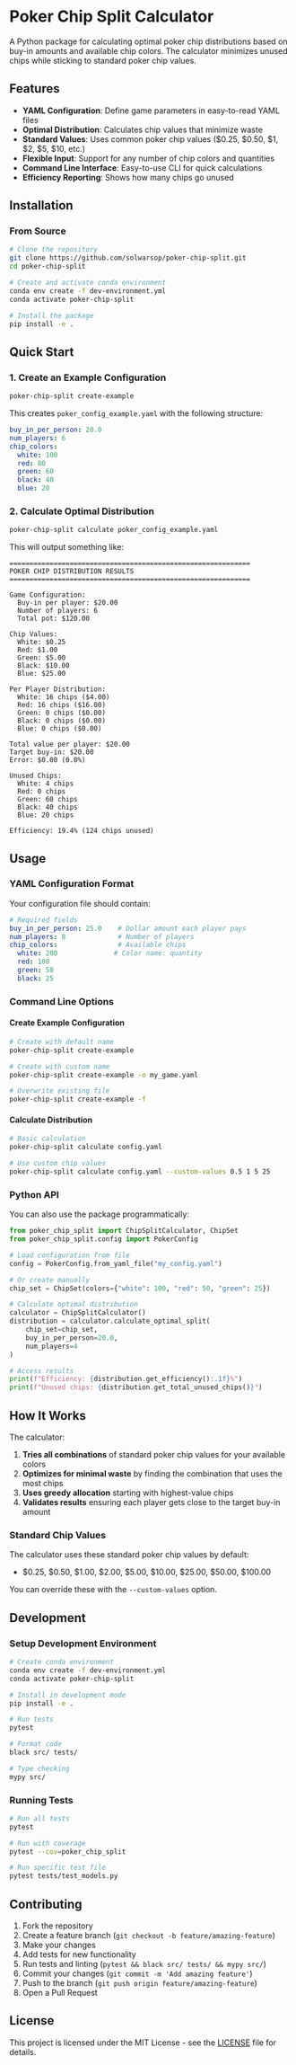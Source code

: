 # Poker Chip Split Calculator

A Python package for calculating optimal poker chip distributions based on buy-in amounts and available chip colors. The calculator minimizes unused chips while sticking to standard poker chip values.

## Features

- **YAML Configuration**: Define game parameters in easy-to-read YAML files
- **Optimal Distribution**: Calculates chip values that minimize waste
- **Standard Values**: Uses common poker chip values ($0.25, $0.50, $1, $2, $5, $10, etc.)
- **Flexible Input**: Support for any number of chip colors and quantities
- **Command Line Interface**: Easy-to-use CLI for quick calculations
- **Efficiency Reporting**: Shows how many chips go unused

## Installation

### From Source

```bash
# Clone the repository
git clone https://github.com/solwarsop/poker-chip-split.git
cd poker-chip-split

# Create and activate conda environment
conda env create -f dev-environment.yml
conda activate poker-chip-split

# Install the package
pip install -e .
```

## Quick Start

### 1. Create an Example Configuration

```bash
poker-chip-split create-example
```

This creates `poker_config_example.yaml` with the following structure:

```yaml
buy_in_per_person: 20.0
num_players: 6
chip_colors:
  white: 100
  red: 80
  green: 60
  black: 40
  blue: 20
```

### 2. Calculate Optimal Distribution

```bash
poker-chip-split calculate poker_config_example.yaml
```

This will output something like:

```
============================================================
POKER CHIP DISTRIBUTION RESULTS
============================================================

Game Configuration:
  Buy-in per player: $20.00
  Number of players: 6
  Total pot: $120.00

Chip Values:
  White: $0.25
  Red: $1.00
  Green: $5.00
  Black: $10.00
  Blue: $25.00

Per Player Distribution:
  White: 16 chips ($4.00)
  Red: 16 chips ($16.00)
  Green: 0 chips ($0.00)
  Black: 0 chips ($0.00)
  Blue: 0 chips ($0.00)

Total value per player: $20.00
Target buy-in: $20.00
Error: $0.00 (0.0%)

Unused Chips:
  White: 4 chips
  Red: 0 chips
  Green: 60 chips
  Black: 40 chips
  Blue: 20 chips

Efficiency: 19.4% (124 chips unused)
```

## Usage

### YAML Configuration Format

Your configuration file should contain:

```yaml
# Required fields
buy_in_per_person: 25.0    # Dollar amount each player pays
num_players: 8             # Number of players
chip_colors:               # Available chips
  white: 200              # Color name: quantity
  red: 100
  green: 50
  black: 25
```

### Command Line Options

#### Create Example Configuration

```bash
# Create with default name
poker-chip-split create-example

# Create with custom name
poker-chip-split create-example -o my_game.yaml

# Overwrite existing file
poker-chip-split create-example -f
```

#### Calculate Distribution

```bash
# Basic calculation
poker-chip-split calculate config.yaml

# Use custom chip values
poker-chip-split calculate config.yaml --custom-values 0.5 1 5 25
```

### Python API

You can also use the package programmatically:

```python
from poker_chip_split import ChipSplitCalculator, ChipSet
from poker_chip_split.config import PokerConfig

# Load configuration from file
config = PokerConfig.from_yaml_file("my_config.yaml")

# Or create manually
chip_set = ChipSet(colors={"white": 100, "red": 50, "green": 25})

# Calculate optimal distribution
calculator = ChipSplitCalculator()
distribution = calculator.calculate_optimal_split(
    chip_set=chip_set,
    buy_in_per_person=20.0,
    num_players=4
)

# Access results
print(f"Efficiency: {distribution.get_efficiency():.1f}%")
print(f"Unused chips: {distribution.get_total_unused_chips()}")
```

## How It Works

The calculator:

1. **Tries all combinations** of standard poker chip values for your available colors
2. **Optimizes for minimal waste** by finding the combination that uses the most chips
3. **Uses greedy allocation** starting with highest-value chips
4. **Validates results** ensuring each player gets close to the target buy-in amount

### Standard Chip Values

The calculator uses these standard poker chip values by default:
- $0.25, $0.50, $1.00, $2.00, $5.00, $10.00, $25.00, $50.00, $100.00

You can override these with the `--custom-values` option.

## Development

### Setup Development Environment

```bash
# Create conda environment
conda env create -f dev-environment.yml
conda activate poker-chip-split

# Install in development mode
pip install -e .

# Run tests
pytest

# Format code
black src/ tests/

# Type checking
mypy src/
```

### Running Tests

```bash
# Run all tests
pytest

# Run with coverage
pytest --cov=poker_chip_split

# Run specific test file
pytest tests/test_models.py
```

## Contributing

1. Fork the repository
2. Create a feature branch (`git checkout -b feature/amazing-feature`)
3. Make your changes
4. Add tests for new functionality
5. Run tests and linting (`pytest && black src/ tests/ && mypy src/`)
6. Commit your changes (`git commit -m 'Add amazing feature'`)
7. Push to the branch (`git push origin feature/amazing-feature`)
8. Open a Pull Request

## License

This project is licensed under the MIT License - see the [LICENSE](LICENSE) file for details.

